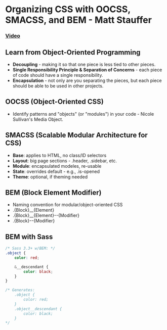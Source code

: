 # Organizing CSS with OOCSS, SMACSS, and BEM - Matt Stauffer

### [Video](https://www.youtube.com/watch?v=IKFq2cSbQ4Q)


## Learn from Object-Oriented Programming
- **Decoupling** - making it so that one piece is less tied to other pieces.
- **Single Responsibility Principle & Separation of Concerns** - each piece of code should have a single responsibility.
- **Encapsulation** - not only are you separating the pieces, but each piece should be able to be used in other projects. 

## OOCSS (Object-Oriented CSS)

- Identify patterns and "objects" (or "modules") in your code - Nicole Sullivan's Media Object.

## SMACSS (Scalable Modular Architecture for CSS)

- **Base**: applies to HTML, no class/ID selectors
- **Layout**: big page sections - .header, .sidebar, etc.
- **Module**: encapsulated modeles, re-usable
- **State**: overrides default - e.g., .is-opened
- **Theme**: optional, if theming needed

## BEM (Block Element Modifier) 

- Naming convention for modular/object-oriented CSS
- .{Block}__{Element}
- .{Block}__{Element}--{Modifier}
- .{Block}--{Modifier}

## BEM with Sass

```css
/* Sass 3.3+ w/BEM: */
.object {
    color: red;

    &__descendant {
        color: black;
    }
}

/* Generates:
    .object {
        color: red;
    }
    .object__descendant {
        color: black;
    }
*/
```